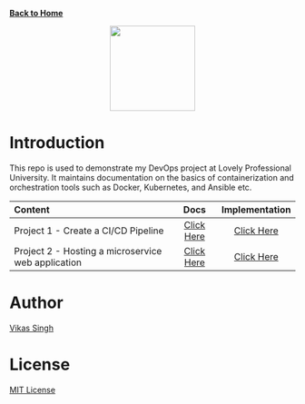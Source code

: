 [**Back to Home**](https://github.com/xanderbilla/ExamPrep-Workspace/wiki)

<center>
<img src='https://seeklogo.com/images/D/devops-logo-CDF1353483-seeklogo.com.png' height=150 align="center"/>
</center>

# Introduction

This repo is used to demonstrate my DevOps project at Lovely Professional University. It maintains documentation on the basics of containerization and orchestration tools such as Docker, Kubernetes, and Ansible etc.

| Content          | Docs               | Implementation |
| :--------------- | :----------------: | :-------------: |
| Project 1 - Create a CI/CD Pipeline | [Click Here](https://github.com/xanderbilla/ExamPrep-Workspace/wiki/Project-1-%E2%80%90-Create-a-CI-CD-Pipeline)| [Click Here](https://github.com/xanderbilla/https://github.com/xanderbilla/ExamPrep-Workspace/blob/main/Project%201%20-%20Create%20a%20CI-CD%20Pipeline/README.md)|| 
| Project 2 - Hosting a microservice web application | [Click Here](https://github.com/xanderbilla/ExamPrep-Workspace/wiki/Project-2-%E2%80%90-Hosting-a-microservice-web-application)| [Click Here](https://github.com/xanderbilla/ExamPrep-Workspace/blob/main/Project%202%20-%20Hosting%20a%20microservice%20web%20application/README.md)|

# Author

[Vikas Singh](https://xanderbilla.com)

# License

[MIT License](https://github.com/xanderbilla/ExamPrep-Workspace/blob/main/LICENSE)